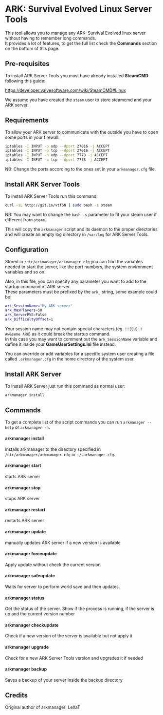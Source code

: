 # ARK: Survival Evolved Linux Server Tools

This tool allows you to manage any ARK: Survival Evolved linux server without having to remember long commands.  
It provides a lot of features, to get the full list check the **Commands** section on the bottom of this page.

## Pre-requisites

To install ARK Server Tools you must have already installed **SteamCMD** following this guide:

https://developer.valvesoftware.com/wiki/SteamCMD#Linux

We assume you have created the `steam` user to store steamcmd and your ARK server.

## Requirements

To allow your ARK server to communicate with the outside you have to open some ports in your firewall:

```sh
iptables -I INPUT -p udp --dport 27016 -j ACCEPT
iptables -I INPUT -p tcp --dport 27016 -j ACCEPT
iptables -I INPUT -p udp --dport 7778 -j ACCEPT
iptables -I INPUT -p tcp --dport 7778 -j ACCEPT
```

NB: Change the ports according to the ones set in your `arkmanager.cfg` file.

## Install ARK Server Tools

To install ARK Server Tools run this command:

```sh
curl -sL http://git.io/vtf5N | sudo bash -s steam
```

NB: You may want to change the `bash -s` parameter to fit your steam user if different from `steam`.

This will copy the `arkmanager` script and its daemon to the proper directories and will create an empty log directory in `/var/log` for ARK Server Tools.

## Configuration

Stored in `/etc/arkmanager/arkmanager.cfg` you can find the variables needed to start the server, like the port numbers, the system environment variables and so on.

Also, in this file, you can specify any parameter you want to add to the startup command of ARK server.  
These parameters must be prefixed by the `ark_` string, some example could be:

```sh
ark_SessionName="My ARK server"
ark_MaxPlayers=50
ark_ServerPVE=False
ark_DifficultyOffset=1
```

Your session name may not contain special characters (eg. `!![EU]!! Aw&some ARK`) as it could break the startup command.  
In this case you may want to comment out the `ark_SessionName` variable and define it inside your **GameUserSettings.ini** file instead.

You can override or add variables for a specific system user creating a file called `.arkmanager.cfg` in the home directory of the system user.

## Install ARK Server

To install ARK Server just run this command as normal user:

```sh
arkmanager install
```
## Commands

To get a complete list of the script commands you can run `arkmanager --help` or `arkmanager -h`.

#### arkmanager install
installs arkmanager to the directory specified in `/etc/arkmanager/arkmanager.cfg` or `~/.arkmanager.cfg`.

#### arkmanager start
starts ARK server

#### arkmanager stop
stops ARK server

#### arkmanager restart
restarts ARK server

#### arkmanager update
manually updates ARK server if a new version is available

#### arkmanager forceupdate
Apply update without check the current version

#### arkmanager safeupdate
Waits for server to perform world save and then updates.

#### arkmanager status
Get the status of the server. Show if the process is running, if the server is up and the current version number

#### arkmanager checkupdate
Check if a new version of the server is available but not apply it

#### arkmanager upgrade
Check for a new ARK Server Tools version and upgrades it if needed

#### arkmanager backup
Saves a backup of your server inside the backup directory

## Credits

Original author of arkmanager: LeXaT

